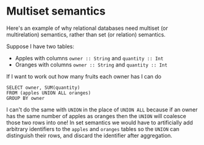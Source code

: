 # Multiset semantics

Here's an example of why relational databases need multiset (or
multirelation) semantics, rather than set (or relation) semantics.

Suppose I have two tables:

* Apples with columns `owner :: String` and `quantity :: Int`
* Oranges with columns `owner :: String` and `quantity :: Int`

If I want to work out how many fruits each owner has I can do

    SELECT owner, SUM(quantity)
    FROM (apples UNION ALL oranges)
    GROUP BY owner

I can't do the same with `UNION` in the place of `UNION ALL` because
if an owner has the same number of apples as oranges then the `UNION`
will coalesce those two rows into one!  In set semantics we would have
to artificially add arbitrary identifiers to the `apples` and
`oranges` tables so the `UNION` can distinguish their rows, and
discard the identifier after aggregation.
